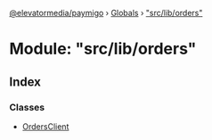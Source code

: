 [@elevatormedia/paymigo](../README.md) › [Globals](../globals.md) › ["src/lib/orders"](_src_lib_orders_.md)

# Module: "src/lib/orders"

## Index

### Classes

-   [OrdersClient](../classes/_src_lib_orders_.ordersclient.md)
